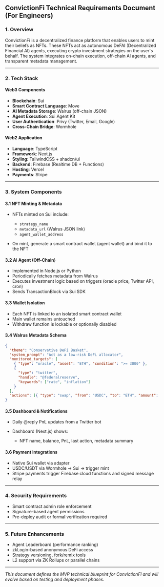 ## ConvictionFi Technical Requirements Document (For Engineers)

### 1. Overview

ConvictionFi is a decentralized finance platform that enables users to mint their beliefs as NFTs. These NFTs act as autonomous DeFAI (Decentralized Financial AI) agents, executing crypto investment strategies on the user's behalf. The system integrates on-chain execution, off-chain AI agents, and transparent metadata management.

---

### 2. Tech Stack

#### Web3 Components

- **Blockchain**: Sui
- **Smart Contract Language**: Move
- **AI Metadata Storage**: Walrus (off-chain JSON)
- **Agent Execution**: Sui Agent Kit
- **User Authentication**: Privy (Twitter, Email, Google)
- **Cross-Chain Bridge**: Wormhole

#### Web2 Application

- **Language**: TypeScript
- **Framework**: Next.js
- **Styling**: TailwindCSS + shadcn/ui
- **Backend**: Firebase (Realtime DB + Functions)
- **Hosting**: Vercel
- **Payments**: Stripe

---

### 3. System Components

#### 3.1 NFT Minting & Metadata

- NFTs minted on Sui include:

  - `strategy_name`
  - `metadata_url` (Walrus JSON link)
  - `agent_wallet_address`

- On mint, generate a smart contract wallet (agent wallet) and bind it to the NFT

#### 3.2 AI Agent (Off-Chain)

- Implemented in Node.js or Python
- Periodically fetches metadata from Walrus
- Executes investment logic based on triggers (oracle price, Twitter API, cron)
- Sends TransactionBlock via Sui SDK

#### 3.3 Wallet Isolation

- Each NFT is linked to an isolated smart contract wallet
- Main wallet remains untouched
- Withdraw function is lockable or optionally disabled

#### 3.4 Walrus Metadata Schema

```json
{
  "theme": "Conservative DeFi Basket",
  "system_prompt": "Act as a low-risk DeFi allocator",
  "monitored_targets": [
    { "type": "oracle", "asset": "ETH", "condition": ">= 3000" },
    {
      "type": "twitter",
      "handle": "@federalreserve",
      "keywords": ["rate", "inflation"]
    }
  ],
  "actions": [{ "type": "swap", "from": "USDC", "to": "ETH", "amount": "50%" }]
}
```

#### 3.5 Dashboard & Notifications

- Daily @reply PnL updates from a Twitter bot
- Dashboard (Next.js) shows:

  - NFT name, balance, PnL, last action, metadata summary

#### 3.6 Payment Integrations

- Native Sui wallet via adapter
- USDC/USDT via Wormhole → Sui → trigger mint
- Stripe payments trigger Firebase cloud functions and signed message relay

---

### 4. Security Requirements

- Smart contract admin role enforcement
- Signature-based agent permissions
- Pre-deploy audit or formal verification required

---

### 5. Future Enhancements

- Agent Leaderboard (performance ranking)
- zkLogin-based anonymous DeFi access
- Strategy versioning, fork/remix tools
- L2 support via ZK Rollups or parallel chains

---

_This document defines the MVP technical blueprint for ConvictionFi and will evolve based on testing and deployment phases._
